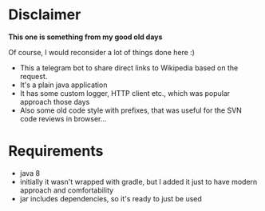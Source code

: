 # Disclaimer

**This one is something from my good old days**

Of course, I would reconsider a lot of things done here :)

- This a telegram bot to share direct links to Wikipedia based on the request.
- It's a plain java application
- It has some custom logger, HTTP client etc., which was popular approach those days
- Also some old code style with prefixes, that was useful for the SVN code reviews in browser...

# Requirements

- java 8
- initially it wasn't wrapped with gradle, but I added it just to have modern approach and comfortability
- jar includes dependencies, so it's ready to just be used